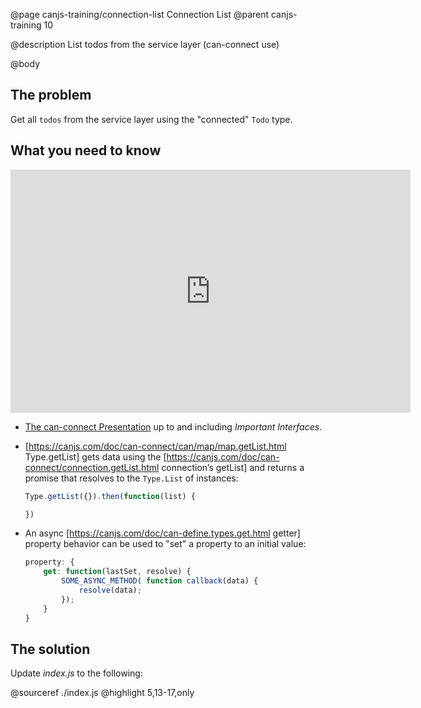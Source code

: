 @page canjs-training/connection-list Connection List
@parent canjs-training 10

@description List todos from the service layer (can-connect use)

@body


## The problem

Get all `todos` from the service layer using the "connected" `Todo` type.

## What you need to know

<iframe src="https://docs.google.com/presentation/d/e/2PACX-1vRrAKhe4VezwxYfJ1FJYPNPLNcrE8iu6xQPlxv3tzQbjIHaBmsUUmz-N3f2PFEmSjI4Z0lHPQWa5p3J/embed?start=false&loop=false&delayms=3000" frameborder="0" width="640" height="389" allowfullscreen="true" mozallowfullscreen="true" webkitallowfullscreen="true"></iframe>

- [The can-connect Presentation](https://docs.google.com/presentation/d/1ZuxUR9HXKyGqqG9HUQBqwqSJRFG5PJsRMdzZ1-TGAos/edit?usp=sharing) up to and including _Important Interfaces_.
- [https://canjs.com/doc/can-connect/can/map/map.getList.html Type.getList] gets data using the
  [https://canjs.com/doc/can-connect/connection.getList.html connection’s getList] and returns a
  promise that resolves to the `Type.List` of instances:

  ```js
  Type.getList({}).then(function(list) {

  })
  ```
- An async [https://canjs.com/doc/can-define.types.get.html getter] property behavior can be used
  to "set" a property to an initial value:

  ```js
  property: {
      get: function(lastSet, resolve) {
          SOME_ASYNC_METHOD( function callback(data) {
              resolve(data);
          });
      }
  }
  ```

## The solution

Update _index.js_ to the following:

@sourceref ./index.js
@highlight 5,13-17,only
